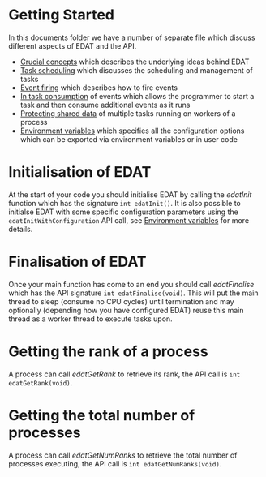 # Getting Started

In this documents folder we have a number of separate file which discuss different aspects of EDAT and the API. 

* <a href="https://github.com/EPCCed/edat/blob/master/docs/concepts.md">Crucial concepts</a> which describes the underlying ideas behind EDAT
* <a href="https://github.com/EPCCed/edat/blob/master/docs/tasks.md">Task scheduling</a> which discusses the scheduling and management of tasks
* <a href="https://github.com/EPCCed/edat/blob/master/docs/events.md">Event firing</a> which describes how to fire events
* <a href="https://github.com/EPCCed/edat/blob/master/docs/in_task_consumption.md">In task consumption</a> of events which allows the programmer to start a task and then consume additional events as it runs
* <a href="https://github.com/EPCCed/edat/blob/master/docs/protecting_shared_data.md">Protecting shared data</a> of multiple tasks running on workers of a process
* <a href="https://github.com/EPCCed/edat/blob/master/docs/environment_variables.md">Environment variables</a> which specifies all the configuration options which can be exported via environment variables or in user code

# Initialisation of EDAT
At the start of your code you should initialise EDAT by calling the _edatInit_ function which has the signature `int edatInit()`. It is also possible to initialse EDAT with some specific configuration parameters using the `edatInitWithConfiguration` API call, see <a href="https://github.com/EPCCed/edat/blob/master/docs/environment_variables.md">Environment variables</a> for more details.

# Finalisation of EDAT
Once your main function has come to an end you should call _edatFinalise_ which has the API signature `int edatFinalise(void)`. This will put the main thread to sleep (consume no CPU cycles) until termination and may optionally (depending how you have configured EDAT) reuse this main thread as a worker thread to execute tasks upon.

# Getting the rank of a process
A process can call _edatGetRank_ to retrieve its rank, the API call is `int edatGetRank(void)`.

# Getting the total number of processes
A process can call _edatGetNumRanks_ to retrieve the total number of processes executing, the API call is `int edatGetNumRanks(void)`.
